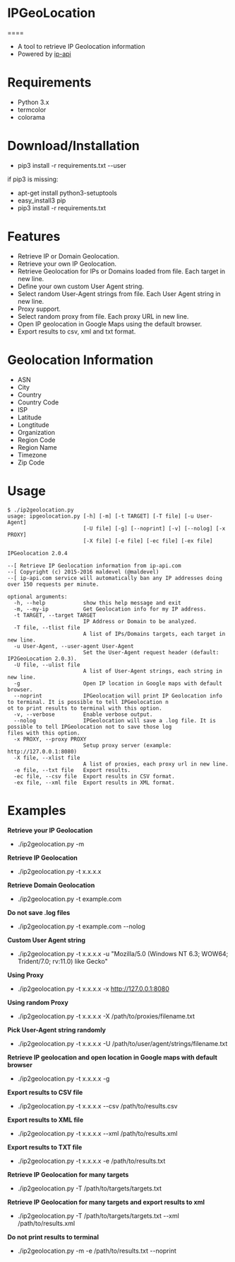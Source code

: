 # IPGeoLocation
====
* A tool to retrieve IP Geolocation information
* Powered by [ip-api](http://ip-api.com/docs/)


Requirements
=====
* Python 3.x
* termcolor
* colorama


Download/Installation
====
* pip3 install -r requirements.txt --user

if pip3 is missing:
* apt-get install python3-setuptools
* easy_install3 pip
* pip3 install -r requirements.txt


Features
====
* Retrieve IP or Domain Geolocation.
* Retrieve your own IP Geolocation.
* Retrieve Geolocation for IPs or Domains loaded from file. Each target in new line.
* Define your own custom User Agent string.
* Select random User-Agent strings from file. Each User Agent string in new line.
* Proxy support.
* Select random proxy from file. Each proxy URL in new line.
* Open IP geolocation in Google Maps using the default browser.
* Export results to csv, xml and txt format.


Geolocation Information
====
* ASN
* City
* Country
* Country Code
* ISP
* Latitude
* Longtitude
* Organization
* Region Code
* Region Name
* Timezone
* Zip Code


Usage
====
```
$ ./ip2geolocation.py
usage: ipgeolocation.py [-h] [-m] [-t TARGET] [-T file] [-u User-Agent]
                        [-U file] [-g] [--noprint] [-v] [--nolog] [-x PROXY]
                        [-X file] [-e file] [-ec file] [-ex file]

IPGeolocation 2.0.4

--[ Retrieve IP Geolocation information from ip-api.com
--[ Copyright (c) 2015-2016 maldevel (@maldevel)
--[ ip-api.com service will automatically ban any IP addresses doing over 150 requests per minute.

optional arguments:
  -h, --help            show this help message and exit
  -m, --my-ip           Get Geolocation info for my IP address.
  -t TARGET, --target TARGET
                        IP Address or Domain to be analyzed.
  -T file, --tlist file
                        A list of IPs/Domains targets, each target in new line.
  -u User-Agent, --user-agent User-Agent
                        Set the User-Agent request header (default: IP2GeoLocation 2.0.3).
  -U file, --ulist file
                        A list of User-Agent strings, each string in new line.
  -g                    Open IP location in Google maps with default browser.
  --noprint             IPGeolocation will print IP Geolocation info to terminal. It is possible to tell IPGeolocation n
ot to print results to terminal with this option.
  -v, --verbose         Enable verbose output.
  --nolog               IPGeolocation will save a .log file. It is possible to tell IPGeolocation not to save those log
files with this option.
  -x PROXY, --proxy PROXY
                        Setup proxy server (example: http://127.0.0.1:8080)
  -X file, --xlist file
                        A list of proxies, each proxy url in new line.
  -e file, --txt file   Export results.
  -ec file, --csv file  Export results in CSV format.
  -ex file, --xml file  Export results in XML format.
```
  

Examples
====
**Retrieve your IP Geolocation**
* ./ip2geolocation.py -m

**Retrieve IP Geolocation**
* ./ip2geolocation.py -t x.x.x.x

**Retrieve Domain Geolocation**
* ./ip2geolocation.py -t example.com

**Do not save .log files**
* ./ip2geolocation.py -t example.com --nolog

**Custom User Agent string** 
* ./ip2geolocation.py -t x.x.x.x -u "Mozilla/5.0 (Windows NT 6.3; WOW64; Trident/7.0; rv:11.0) like Gecko"

**Using Proxy**
* ./ip2geolocation.py -t x.x.x.x -x http://127.0.0.1:8080

**Using random Proxy**
* ./ip2geolocation.py -t x.x.x.x -X /path/to/proxies/filename.txt

**Pick User-Agent string randomly**
* ./ip2geolocation.py -t x.x.x.x -U /path/to/user/agent/strings/filename.txt

**Retrieve IP geolocation and open location in Google maps with default browser**
* ./ip2geolocation.py -t x.x.x.x -g

**Export results to CSV file**
* ./ip2geolocation.py -t x.x.x.x --csv /path/to/results.csv

**Export results to XML file**
* ./ip2geolocation.py -t x.x.x.x --xml /path/to/results.xml

**Export results to TXT file**
* ./ip2geolocation.py -t x.x.x.x -e /path/to/results.txt

**Retrieve IP Geolocation for many targets**
* ./ip2geolocation.py -T /path/to/targets/targets.txt

**Retrieve IP Geolocation for many targets and export results to xml**
* ./ip2geolocation.py -T /path/to/targets/targets.txt --xml /path/to/results.xml

**Do not print results to terminal**
* ./ip2geolocation.py -m -e /path/to/results.txt --noprint 
